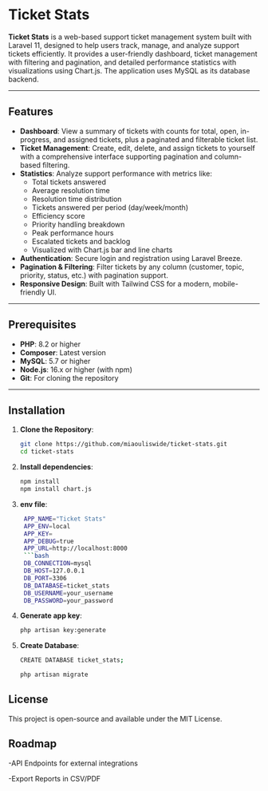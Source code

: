 # Ticket Stats

**Ticket Stats** is a web-based support ticket management system built with Laravel 11, designed to help users track, manage, and analyze support tickets efficiently. It provides a user-friendly dashboard, ticket management with filtering and pagination, and detailed performance statistics with visualizations using Chart.js. The application uses MySQL as its database backend.

---

## Features

- **Dashboard**: View a summary of tickets with counts for total, open, in-progress, and assigned tickets, plus a paginated and filterable ticket list.
- **Ticket Management**: Create, edit, delete, and assign tickets to yourself with a comprehensive interface supporting pagination and column-based filtering.
- **Statistics**: Analyze support performance with metrics like:
  - Total tickets answered
  - Average resolution time
  - Resolution time distribution
  - Tickets answered per period (day/week/month)
  - Efficiency score
  - Priority handling breakdown
  - Peak performance hours
  - Escalated tickets and backlog
  - Visualized with Chart.js bar and line charts
- **Authentication**: Secure login and registration using Laravel Breeze.
- **Pagination & Filtering**: Filter tickets by any column (customer, topic, priority, status, etc.) with pagination support.
- **Responsive Design**: Built with Tailwind CSS for a modern, mobile-friendly UI.

---

## Prerequisites

- **PHP**: 8.2 or higher
- **Composer**: Latest version
- **MySQL**: 5.7 or higher
- **Node.js**: 16.x or higher (with npm)
- **Git**: For cloning the repository

---

## Installation

1. **Clone the Repository**:
   ```bash
   git clone https://github.com/miaouliswide/ticket-stats.git
   cd ticket-stats

2. **Install dependencies**:
   ```bash
   npm install
   npm install chart.js
3. **env file**:
   ```bash
    APP_NAME="Ticket Stats"
    APP_ENV=local
    APP_KEY=
    APP_DEBUG=true
    APP_URL=http://localhost:8000
    ```bash
    DB_CONNECTION=mysql
    DB_HOST=127.0.0.1
    DB_PORT=3306
    DB_DATABASE=ticket_stats
    DB_USERNAME=your_username
    DB_PASSWORD=your_password
5. **Generate app key**:
   ```bash 
   php artisan key:generate
7. **Create Database**:
   ```bash
   CREATE DATABASE ticket_stats;
   
   php artisan migrate

## License
This project is open-source and available under the MIT License.

## Roadmap
-API Endpoints for external integrations

-Export Reports in CSV/PDF
